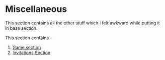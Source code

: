 # Miscellaneous

This section contains all the other stuff which I felt awkward while putting it in base section.

This section contains -

1. [Game section](/Game.md)
2. [Invitations Section](/Invitations.md)
